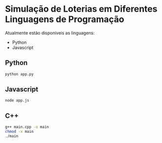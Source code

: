 # Simulação de Loterias em Diferentes Linguagens de Programação

Atualmente estão disponíveis as linguagens:

 - Python
 - Javascript

## Python

```bash
python app.py
```

## Javascript

```bash
node app.js
```

## C++

```bash
g++ main.cpp -o main 
chmod -x main
./main
```
